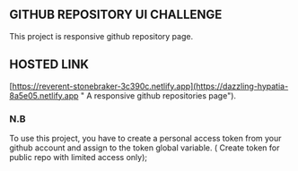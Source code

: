 ## GITHUB REPOSITORY UI CHALLENGE

This project is responsive github repository page. 

## HOSTED LINK  
[https://reverent-stonebraker-3c390c.netlify.app](https://dazzling-hypatia-8a5e05.netlify.app " A responsive github repositories page").

### N.B
To use this project, you have to create a personal access token from your github account and assign to the token global variable. ( Create token for public repo with limited access only);